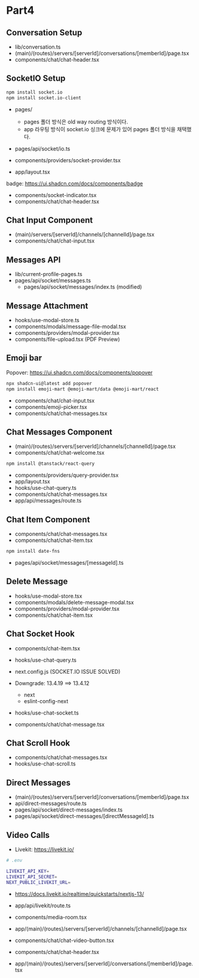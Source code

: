 # Part4

## Conversation Setup

- lib/conversation.ts
- (main)/(routes)/servers/[serverId]/conversations/[memberId]/page.tsx
- components/chat/chat-header.tsx

## SocketIO Setup

```bash
npm install socket.io
npm install socket.io-client
```

- pages/

  - pages 폴더 방식은 old way routing 방식이다.
  - app 라우팅 방식이 socket.io 싱크에 문제가 있어 pages 폴더 방식을 채택했다.

- pages/api/socket/io.ts
- components/providers/socket-provider.tsx
- app/layout.tsx

badge: https://ui.shadcn.com/docs/components/badge

- components/socket-indicator.tsx
- components/chat/chat-header.tsx

## Chat Input Component

- (main)/servers/[serverId]/channels/[channelId]/page.tsx
- components/chat/chat-input.tsx

## Messages API

- lib/current-profile-pages.ts
- pages/api/socket/messages.ts
  - pages/api/socket/messages/index.ts (modified)

## Message Attachment

- hooks/use-modal-store.ts
- components/modals/message-file-modal.tsx
- components/providers/modal-provider.tsx
- components/file-upload.tsx (PDF Preview)

## Emoji bar

Popover: https://ui.shadcn.com/docs/components/popover

```bash
npx shadcn-ui@latest add popover
npm install emoji-mart @emoji-mart/data @emoji-mart/react
```

- components/chat/chat-input.tsx
- components/emoji-picker.tsx
- components/chat/chat-messages.tsx

## Chat Messages Component

- (main)/(routes)/servers/[serverId]/channels/[channelId]/page.tsx
- components/chat/chat-welcome.tsx

```bash
npm install @tanstack/react-query
```

- components/providers/query-provider.tsx
- app/layout.tsx
- hooks/use-chat-query.ts
- components/chat/chat-messages.tsx
- app/api/messages/route.ts

## Chat Item Component

- components/chat/chat-messages.tsx
- components/chat/chat-item.tsx

```bash
npm install date-fns
```

- pages/api/socket/messages/[messageId].ts

## Delete Message

- hooks/use-modal-store.tsx
- components/modals/delete-message-modal.tsx
- components/providers/modal-provider.tsx
- components/chat/chat-item.tsx

## Chat Socket Hook

- components/chat-item.tsx
- hooks/use-chat-query.ts
- next.config.js (SOCKET.IO ISSUE SOLVED)
- Downgrade: 13.4.19 ==> 13.4.12

  - next
  - eslint-config-next

- hooks/use-chat-socket.ts
- components/chat/chat-message.tsx

## Chat Scroll Hook

- components/chat/chat-messages.tsx
- hooks/use-chat-scroll.ts

## Direct Messages

- (main)/(routes)/servers/[serverId]/conversations/[memberId]/page.tsx
- api/direct-messages/route.ts
- pages/api/socket/direct-messages/index.ts
- pages/api/socket/direct-messages/[directMessageId].ts

## Video Calls

- Livekit: https://livekit.io/

```bash
# .env

LIVEKIT_API_KEY=
LIVEKIT_API_SECRET=
NEXT_PUBLIC_LIVEKIT_URL=
```

- https://docs.livekit.io/realtime/quickstarts/nextjs-13/

- app/api/livekit/route.ts
- components/media-room.tsx
- app/(main)/(routes)/servers/[serverId]/channels/[channelId]/page.tsx
- components/chat/chat-video-button.tsx
- components/chat/chat-header.tsx
- app/(main)/(routes)/servers/[serverId]/conversations/[memberId]/page.tsx
